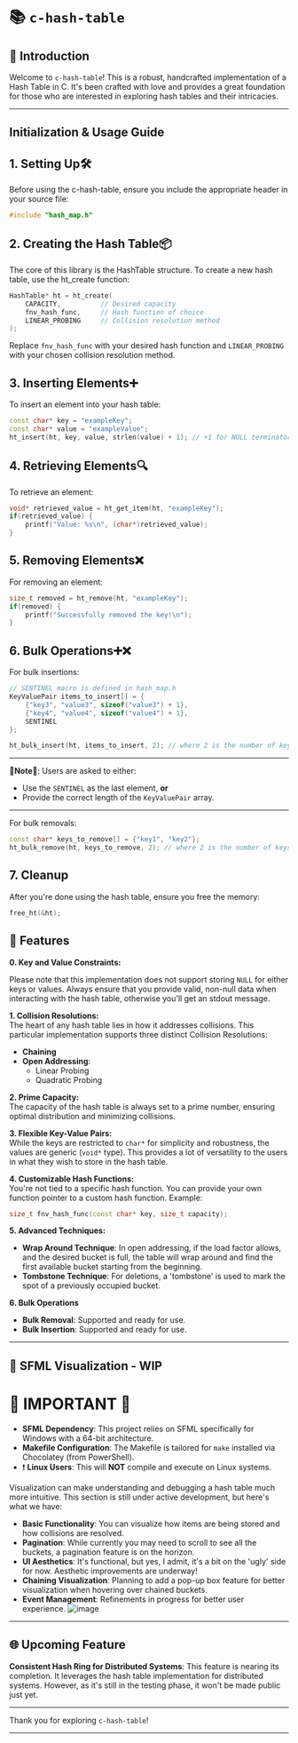 # 📚 `c-hash-table`

## 🌟 Introduction

Welcome to `c-hash-table`! This is a robust, handcrafted implementation of a Hash Table in C. It's been crafted with love and provides a great foundation for those who are interested in exploring hash tables and their intricacies.

---

## Initialization & Usage Guide
## 1. Setting Up🛠️

Before using the c-hash-table, ensure you include the appropriate header in your source file:
```cpp
#include "hash_map.h"
```
## 2. Creating the Hash Table📦

The core of this library is the HashTable structure. To create a new hash table, use the ht_create function:

```cpp
HashTable* ht = ht_create(
    CAPACITY,          // Desired capacity
    fnv_hash_func,     // Hash function of choice
    LINEAR_PROBING     // Collision resolution method
);
```
Replace `fnv_hash_func` with your desired hash function and `LINEAR_PROBING` with your chosen collision resolution method.

## 3. Inserting Elements➕

To insert an element into your hash table:

```cpp
const char* key = "exampleKey";
const char* value = "exampleValue";
ht_insert(ht, key, value, strlen(value) + 1); // +1 for NULL terminator
```

## 4. Retrieving Elements🔍

To retrieve an element:

```cpp
void* retrieved_value = ht_get_item(ht, "exampleKey");
if(retrieved_value) {
    printf("Value: %s\n", (char*)retrieved_value);
}
```

## 5. Removing Elements❌

For removing an element:

```cpp
size_t removed = ht_remove(ht, "exampleKey");
if(removed) {
    printf("Successfully removed the key!\n");
}
```

## 6. Bulk Operations➕❌

For bulk insertions:
```cpp
// SENTINEL macro is defined in hash_map.h
KeyValuePair items_to_insert[] = {
    {"key3", "value3", sizeof("value3") + 1},
    {"key4", "value4", sizeof("value4") + 1},
    SENTINEL
};

ht_bulk_insert(ht, items_to_insert, 2); // where 2 is the number of key-value pairs
```
---
**🚨Note🚨**: Users are asked to either:
- Use the `SENTINEL` as the last element, **or**
- Provide the correct length of the `KeyValuePair` array.
---

For bulk removals:

```cpp
const char* keys_to_remove[] = {"key1", "key2"};
ht_bulk_remove(ht, keys_to_remove, 2); // where 2 is the number of keys
```

## 7. Cleanup

After you're done using the hash table, ensure you free the memory:

```cpp
free_ht(&ht);
```

## 🔗 Features

**0. Key and Value Constraints:**

Please note that this implementation does not support storing `NULL` for either keys or values. Always ensure that you provide valid, non-null data when interacting with the hash table, 
otherwise you'll get an stdout message.

**1. Collision Resolutions:**  
The heart of any hash table lies in how it addresses collisions. This particular implementation supports three distinct Collision Resolutions:
- **Chaining**
- **Open Addressing**:
  - Linear Probing
  - Quadratic Probing

**2. Prime Capacity:**  
The capacity of the hash table is always set to a prime number, ensuring optimal distribution and minimizing collisions.

**3. Flexible Key-Value Pairs:**  
While the keys are restricted to `char*` for simplicity and robustness, the values are generic (`void*` type). This provides a lot of versatility to the users in what they wish to store in the hash table.

**4. Customizable Hash Functions:**  
You're not tied to a specific hash function. You can provide your own function pointer to a custom hash function. Example: 
```cpp
size_t fnv_hash_func(const char* key, size_t capacity);
```

**5. Advanced Techniques:**  
- **Wrap Around Technique**: In open addressing, if the load factor allows, and the desired bucket is full, the table will wrap around and find the first available bucket starting from the beginning.
- **Tombstone Technique**: For deletions, a 'tombstone' is used to mark the spot of a previously occupied bucket.

**6. Bulk Operations**
- **Bulk Removal**: Supported and ready for use.
- **Bulk Insertion**: Supported and ready for use.


---

## 🎨 SFML Visualization - WIP
# 🚨 IMPORTANT 🚨

- **SFML Dependency**: This project relies on SFML specifically for Windows with a 64-bit architecture.
- **Makefile Configuration**: The Makefile is tailored for `make` installed via Chocolatey (from PowerShell).
- ❗ **Linux Users**: This will **NOT** compile and execute on Linux systems.

Visualization can make understanding and debugging a hash table much more intuitive. This section is still under active development, but here's what we have:

- **Basic Functionality**: You can visualize how items are being stored and how collisions are resolved.
- **Pagination**: While currently you may need to scroll to see all the buckets, a pagination feature is on the horizon.
- **UI Aesthetics**: It's functional, but yes, I admit, it's a bit on the 'ugly' side for now. Aesthetic improvements are underway!
- **Chaining Visualization**: Planning to add a pop-up box feature for better visualization when hovering over chained buckets.
- **Event Management**: Refinements in progress for better user experience.
![image](https://github.com/calin2244/c-hash-table/assets/95591065/de6632ac-8c72-4508-9920-6100b21003aa)


---

## 🌐 Upcoming Feature

**Consistent Hash Ring for Distributed Systems**: This feature is nearing its completion. It leverages the hash table implementation for distributed systems. However, as it's still in the testing phase, it won't be made public just yet.

---

Thank you for exploring `c-hash-table`!

---
